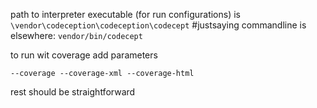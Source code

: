 path to interpreter executable (for run configurations) is `\vendor\codeception\codeception\codecept`
#justsaying commandline is elsewhere: `vendor/bin/codecept`

to run wit coverage add parameters  
```
--coverage --coverage-xml --coverage-html 
```

rest should be straightforward


